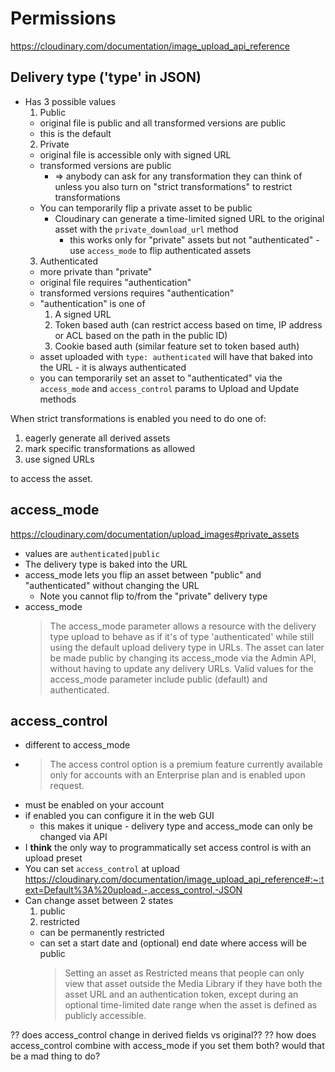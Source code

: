 # Permissions

https://cloudinary.com/documentation/image_upload_api_reference

## Delivery type ('type' in JSON)

- Has 3 possible values
    1. Public
    - original file is public and all transformed versions are public
    - this is the default
    2. Private
    - original file is accessible only with signed URL
    - transformed versions are public
        - => anybody can ask for any transformation they can think of unless you
          also turn on "strict transformations" to restrict transformations
    - You can temporarily flip a private asset to be public
        - Cloudinary can generate a time-limited signed URL to the original
          asset with the `private_download_url` method
            - this works only for "private" assets but not "authenticated" - use
              `access_mode` to flip authenticated assets
    3. Authenticated
    - more private than "private"
    - original file requires "authentication"
    - transformed versions requires "authentication"
    - "authentication" is one of
        1. A signed URL
        2. Token based auth (can restrict access based on time, IP address or
           ACL based on the path in the public ID)
        3. Cookie based auth (similar feature set to token based auth)
    - asset uploaded with `type: authenticated` will have that baked into the
      URL - it is always authenticated
    - you can temporarily set an asset to "authenticated" via the `access_mode`
      and `access_control` params to Upload and Update methods

When strict transformations is enabled you need to do one of:

1. eagerly generate all derived assets
2. mark specific transformations as allowed
3. use signed URLs

to access the asset.

## access_mode

https://cloudinary.com/documentation/upload_images#private_assets

- values are `authenticated|public`
- The delivery type is baked into the URL
- access_mode lets you flip an asset between "public" and "authenticated"
  without changing the URL
    - Note you cannot flip to/from the "private" delivery type
- access_mode
    > The access_mode parameter allows a resource with the delivery type upload
    > to behave as if it's of type 'authenticated' while still using the default
    > upload delivery type in URLs. The asset can later be made public by
    > changing its access_mode via the Admin API, without having to update any
    > delivery URLs. Valid values for the access_mode parameter include public
    > (default) and authenticated.

## access_control

- different to access_mode
- > The access control option is a premium feature currently available only for
  > accounts with an Enterprise plan and is enabled upon request.
- must be enabled on your account
- if enabled you can configure it in the web GUI
    - this makes it unique - delivery type and access_mode can only be changed
      via API
- I **think** the only way to programmatically set access control is with an
  upload preset
- You can set `access_control` at upload
  https://cloudinary.com/documentation/image_upload_api_reference#:~:text=Default%3A%20upload.-,access_control,-JSON
- Can change asset between 2 states
    1. public
    1. restricted
    - can be permanently restricted
    - can set a start date and (optional) end date where access will be public
        > Setting an asset as Restricted means that people can only view that
        > asset outside the Media Library if they have both the asset URL and an
        > authentication token, except during an optional time-limited date
        > range when the asset is defined as publicly accessible.

?? does access_control change in derived fields vs original?? ?? how does
access_control combine with access_mode if you set them both? would that be a
mad thing to do?
